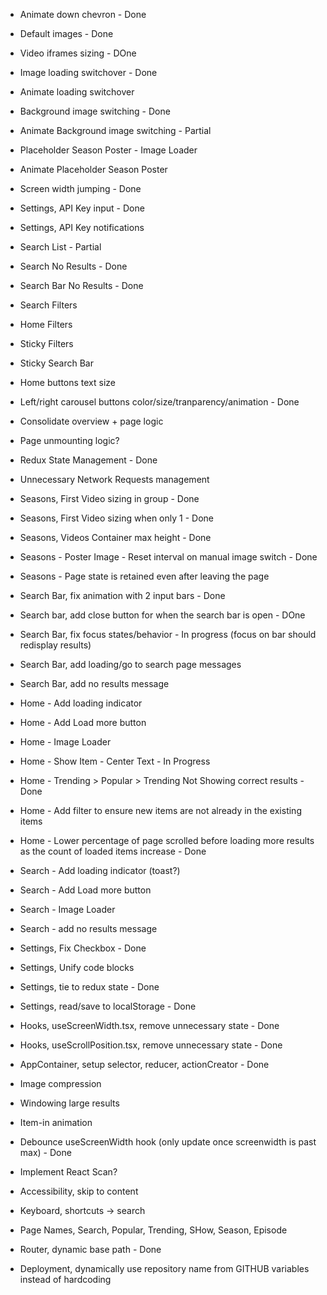 - Animate down chevron - Done
- Default images - Done
- Video iframes sizing - DOne
- Image loading switchover - Done
- Animate loading switchover 
- Background image switching - Done
- Animate Background image switching - Partial
- Placeholder Season Poster - Image Loader
- Animate Placeholder Season Poster

- Screen width jumping - Done
- Settings, API Key input - Done
- Settings, API Key notifications

- Search List - Partial
- Search No Results - Done
- Search Bar No Results - Done
- Search Filters
- Home Filters
- Sticky Filters
- Sticky Search Bar
- Home buttons text size
- Left/right carousel buttons color/size/tranparency/animation - Done
- Consolidate overview + page logic
- Page unmounting logic?
- Redux State Management - Done
- Unnecessary Network Requests management


- Seasons, First Video sizing in group - Done
- Seasons, First Video sizing when only 1 - Done
- Seasons, Videos Container max height - Done
- Seasons - Poster Image - Reset interval on manual image switch - Done
- Seasons - Page state is retained even after leaving the page

- Search Bar, fix animation with 2 input bars - Done
- Search bar, add close button for when the search bar is open - DOne
- Search Bar, fix focus states/behavior - In progress (focus on bar should redisplay results)
- Search Bar, add loading/go to search page messages
- Search Bar, add no results message

- Home - Add loading indicator
- Home - Add Load more button
- Home - Image Loader
- Home - Show Item - Center Text - In Progress
- Home - Trending > Popular > Trending Not Showing correct results - Done
- Home - Add filter to ensure new items are not already in the existing items
- Home - Lower percentage of page scrolled before loading more results as the count of loaded items increase - Done

- Search - Add loading indicator (toast?)
- Search - Add Load more button
- Search - Image Loader
- Search - add no results message


- Settings, Fix Checkbox - Done
- Settings, Unify code blocks
- Settings, tie to redux state - Done
- Settings, read/save to localStorage - Done

- Hooks, useScreenWidth.tsx, remove unnecessary state - Done
- Hooks, useScrollPosition.tsx, remove unnecessary state - Done

- AppContainer, setup selector, reducer, actionCreator - Done

- Image compression
- Windowing large results
- Item-in animation
- Debounce useScreenWidth hook (only update once screenwidth is past max) - Done
- Implement React Scan?

- Accessibility, skip to content

- Keyboard, shortcuts -> search

- Page Names, Search, Popular, Trending, SHow, Season, Episode


- Router, dynamic base path - Done

- Deployment, dynamically use repository name from GITHUB variables instead of hardcoding